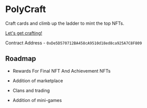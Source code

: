 # PolyCraft

Craft cards and climb up the ladder to mint the top NFTs.

[Let's get crafting!](https://infallible-pike-0d22b2.netlify.app/)

Contract Address - `0xDe5D570712BA458cA9510d18ed8ca925A7C8F809`

## Roadmap

- Rewards For Final NFT And Achievement NFTs

- Addition of marketplace

- Clans and trading

- Addition of mini-games
